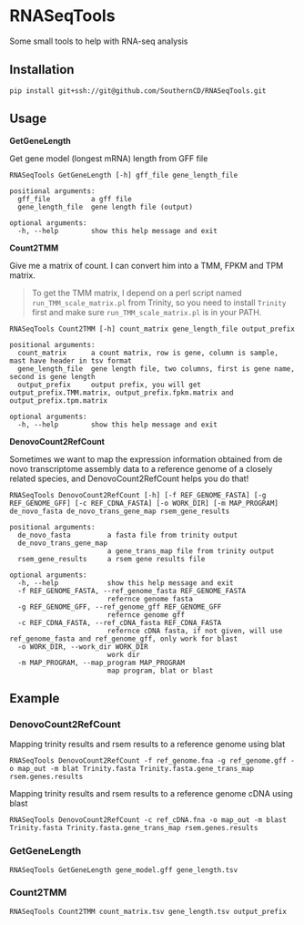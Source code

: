 # RNASeqTools
Some small tools to help with RNA-seq analysis

## Installation
```
pip install git+ssh://git@github.com/SouthernCD/RNASeqTools.git
```

## Usage

**GetGeneLength**

Get gene model (longest mRNA) length from GFF file

```
RNASeqTools GetGeneLength [-h] gff_file gene_length_file

positional arguments:
  gff_file          a gff file
  gene_length_file  gene length file (output)

optional arguments:
  -h, --help        show this help message and exit
```

**Count2TMM**

Give me a matrix of count. I can convert him into a TMM, FPKM and TPM matrix.

> To get the TMM matrix, I depend on a perl script named `run_TMM_scale_matrix.pl` from Trinity, so you need to install `Trinity` first and make sure `run_TMM_scale_matrix.pl` is in your PATH.

```
RNASeqTools Count2TMM [-h] count_matrix gene_length_file output_prefix

positional arguments:
  count_matrix      a count matrix, row is gene, column is sample, mast have header in tsv format
  gene_length_file  gene length file, two columns, first is gene name, second is gene length
  output_prefix     output prefix, you will get output_prefix.TMM.matrix, output_prefix.fpkm.matrix and output_prefix.tpm.matrix

optional arguments:
  -h, --help        show this help message and exit
```

**DenovoCount2RefCount**

Sometimes we want to map the expression information obtained from de novo transcriptome assembly data to a reference genome of a closely related species, and DenovoCount2RefCount helps you do that!

```
RNASeqTools DenovoCount2RefCount [-h] [-f REF_GENOME_FASTA] [-g REF_GENOME_GFF] [-c REF_CDNA_FASTA] [-o WORK_DIR] [-m MAP_PROGRAM] de_novo_fasta de_novo_trans_gene_map rsem_gene_results

positional arguments:
  de_novo_fasta         a fasta file from trinity output
  de_novo_trans_gene_map
                        a gene_trans_map file from trinity output
  rsem_gene_results     a rsem gene results file

optional arguments:
  -h, --help            show this help message and exit
  -f REF_GENOME_FASTA, --ref_genome_fasta REF_GENOME_FASTA
                        refernce genome fasta
  -g REF_GENOME_GFF, --ref_genome_gff REF_GENOME_GFF
                        refernce genome gff
  -c REF_CDNA_FASTA, --ref_cDNA_fasta REF_CDNA_FASTA
                        refernce cDNA fasta, if not given, will use ref_genome_fasta and ref_genome_gff, only work for blast
  -o WORK_DIR, --work_dir WORK_DIR
                        work dir
  -m MAP_PROGRAM, --map_program MAP_PROGRAM
                        map program, blat or blast
```

## Example
### DenovoCount2RefCount
Mapping trinity results and rsem results to a reference genome using blat
```
RNASeqTools DenovoCount2RefCount -f ref_genome.fna -g ref_genome.gff -o map_out -m blat Trinity.fasta Trinity.fasta.gene_trans_map rsem.genes.results
```
Mapping trinity results and rsem results to a reference genome cDNA using blast
```
RNASeqTools DenovoCount2RefCount -c ref_cDNA.fna -o map_out -m blast Trinity.fasta Trinity.fasta.gene_trans_map rsem.genes.results
```

### GetGeneLength
```
RNASeqTools GetGeneLength gene_model.gff gene_length.tsv
```

### Count2TMM
```
RNASeqTools Count2TMM count_matrix.tsv gene_length.tsv output_prefix
```